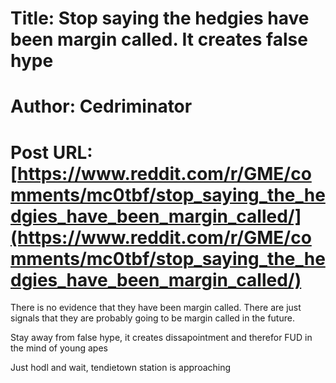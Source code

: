 # Title: Stop saying the hedgies have been margin called. It creates false hype
# Author: Cedriminator
# Post URL: [https://www.reddit.com/r/GME/comments/mc0tbf/stop_saying_the_hedgies_have_been_margin_called/](https://www.reddit.com/r/GME/comments/mc0tbf/stop_saying_the_hedgies_have_been_margin_called/)


There is no evidence that they have been margin called. There are just signals that they are probably going to be margin called in the future.

Stay away from false hype, it creates dissapointment and therefor FUD in the mind of young apes

Just hodl and wait, tendietown station is approaching